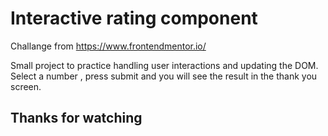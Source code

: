 # Interactive rating component 

Challange from https://www.frontendmentor.io/ 

Small project to practice handling user interactions and updating the DOM. Select a number , press submit and you will see the result in the thank you screen.


## Thanks for watching 
